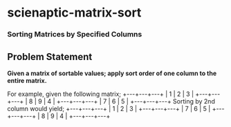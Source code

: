 # scienaptic-matrix-sort
### Sorting Matrices by Specified Columns

## Problem Statement
**Given a matrix of sortable values; apply sort order of one column to the entire matrix.**

For example, given the following matrix;
+---+---+---+
| 1 | 2 | 3 |
+---+---+---+
| 8 | 9 | 4 |
+---+---+---+
| 7 | 6 | 5 |
+---+---+---+
Sorting by 2nd column would yield;
+---+---+---+
| 1 | 2 | 3 |
+---+---+---+
| 7 | 6 | 5 |
+---+---+---+
| 8 | 9 | 4 |
+---+---+---+

